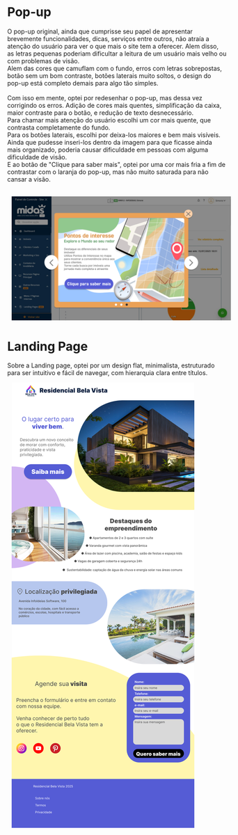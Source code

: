 # Pop-up
O pop-up original, ainda que cumprisse seu papel de apresentar brevemente funcionalidades, dicas, serviços entre outros, não atraía a atenção do usuário para ver o que mais o site tem a oferecer. Alem disso, as letras pequenas poderiam dificultar a leitura de um usuário mais velho ou com problemas de visão. <br>
Alem das cores que camuflam com o fundo, erros com letras sobrepostas, botão sem um bom contraste, botões laterais muito soltos, o design do pop-up está completo demais para algo tão simples. <br><br>
Com isso em mente, optei por redesenhar o pop-up, mas dessa vez corrigindo os erros. Adição de cores mais quentes, simplificação da caixa, maior contraste para o botão, e redução de texto desnecessário.<br>
Para chamar mais atenção do usuário escolhi um cor mais quente, que contrasta completamente do fundo.<br>
Para os botões laterais, escolhi por deixa-los maiores e bem mais visíveis. Ainda que pudesse inseri-los dentro da imagem para que ficasse ainda mais organizado, poderia causar dificuldade em pessoas com alguma dificuldade de visão.<br>
E ao botão de "Clique para saber mais", optei por uma cor mais fria a fim de contrastar com o laranja do pop-up, mas não muito saturada para não cansar a visão.<br><br>

<img src="./Imagens/Desktop - 1.png" style="height: auto; margin: 0 10px;"/>

# Landing Page

Sobre a Landing page, optei por um design flat, minimalista, estruturado para ser intuitivo e fácil de navegar, com hierarquia clara entre títulos.<br>

<img src="./Imagens/Desktop - 2.png" style="height: auto; margin: 0 10px;"/>
